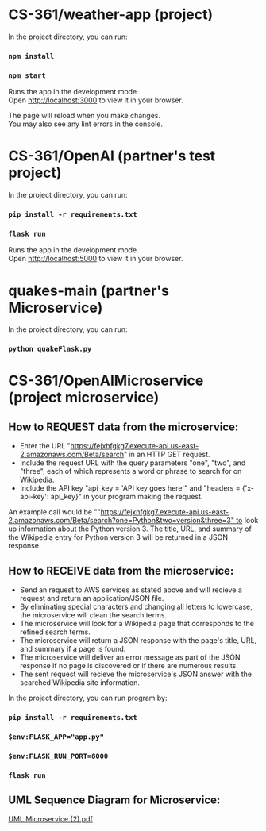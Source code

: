 # CS-361/weather-app (project)

In the project directory, you can run:

### `npm install`

### `npm start`

Runs the app in the development mode.\
Open [http://localhost:3000](http://localhost:3000) to view it in your browser.

The page will reload when you make changes.\
You may also see any lint errors in the console.


# CS-361/OpenAI (partner's test project)

In the project directory, you can run:

### `pip install -r requirements.txt`

### `flask run`

Runs the app in the development mode.\
Open [http://localhost:5000](http://localhost:5000) to view it in your browser.

# quakes-main (partner's Microservice)
In the project directory, you can run:

### `python quakeFlask.py`

# CS-361/OpenAIMicroservice (project microservice)

## How to REQUEST data from the microservice:

* Enter the URL "https://fejxhfgkg7.execute-api.us-east-2.amazonaws.com/Beta/search" in an HTTP GET request.
* Include the request URL with the query parameters "one", "two", and "three", each of which represents a word or phrase to search for on Wikipedia.
* Include the API key "api_key = 'API key goes here'" and "headers = {'x-api-key': api_key}" in your program making the request.

An example call would be ""https://fejxhfgkg7.execute-api.us-east-2.amazonaws.com/Beta/search?one=Python&two=version&three=3" to look up information about the Python version 3. The title, URL, and summary of the Wikipedia entry for Python version 3 will be returned in a JSON response.

## How to RECEIVE data from the microservice:

* Send an request to AWS services as stated above and will recieve a request and return an application/JSON file.
* By eliminating special characters and changing all letters to lowercase, the microservice will clean the search terms.
* The microservice will look for a Wikipedia page that corresponds to the refined search terms.
* The microservice will return a JSON response with the page's title, URL, and summary if a page is found.
* The microservice will deliver an error message as part of the JSON response if no page is discovered or if there are numerous results.
* The sent request will recieve the microservice's JSON answer with the searched Wikipedia site information.

In the project directory, you can run program by:

### `pip install -r requirements.txt`
### `$env:FLASK_APP="app.py"`      
### `$env:FLASK_RUN_PORT=8000`
### `flask run`


## UML Sequence Diagram for Microservice:

[UML Microservice (2).pdf](https://github.com/drewbush1990/CS361/files/11424042/UML.Microservice.2.pdf)
